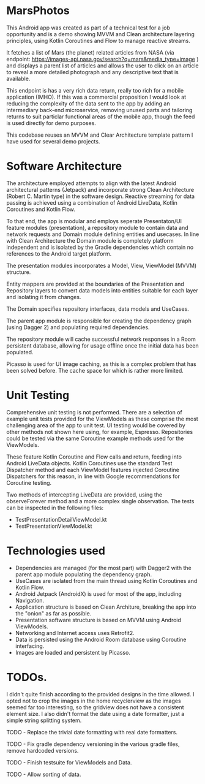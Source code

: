 # MarsPhotos

This Android app was created as part of a technical test for a job opportunity and is a demo showing MVVM and Clean architecture layering principles, using Kotlin Coroutines and Flow to manage reactive streams.

It fetches a list of Mars (the planet) related articles from NASA (via endpoint: https://images-api.nasa.gov/search?q=mars&media_type=image ) and displays a parent list of articles and allows the user to click on an article to reveal a more detailed photograph and any descriptive text that is available.

This endpoint is has a very rich data return, really too rich for a mobile application (IMHO). If this was a commercial proposition I would look at reducing the complexity of the data sent to the app by adding an intermediary back-end microservice, removing unused parts and tailoring returns to suit particlar functional areas of the mobile app, though the feed is used directly for demo purposes.

This codebase reuses an MVVM and Clear Architecture template pattern I have used for several demo projects.


# Software Architecture

The architecture employed attempts to align with the latest Android architectural patterns (Jetpack) and incorporate strong Clean Architecture (Robert C. Martin type) in the software design. Reactive streaming for data passing is achieved using a combination of Android LiveData, Kotlin Coroutines and Kotlin Flow.

To that end, the app is modular and employs seperate Presentaton/UI feature modules (presentation), a repository module to contain data and network requests and Domain module defining entities and usecases. In line with Clean Architecture the Domain module is completely platform independent and is isolated by the Gradle dependencies which contain no references to the Android target platform.

The presentation modules incorporates a Model, View, ViewModel (MVVM) structure.

Entity mappers are provided at the boundaries of the Presentation and Repository layers to convert data models into entities suitable for each layer and isolating it from changes.

The Domain specifies repository interfaces, data models and UseCases.

The parent app module is responsible for creating the dependency graph (using Dagger 2) and populating required dependencies.

The repository module will cache successful network responses in a Room persistent database, allowing for usage offline once the initial data has been populated. 

Picasso is used for UI image caching, as this is a complex problem that has been solved before. The cache space for which is rather more limited.


# Unit Testing

Comprehensive unit testing is not performed. There are a selection of example unit tests provided for the ViewModels as these comprise the most challenging area of the app to unit test. UI testing would be covered by other methods not shown here using, for example, Espresso. Repositories could be tested via the same Coroutine example methods used for the ViewModels.

These feature Kotlin Coroutine and Flow calls and return, feeding into Android LiveData objects. Kotlin Coroutines use the standard Test Dispatcher method and each ViewModel features injected Coroutine Dispatchers for this reason, in line with Google recommendations for Coroutine testing.

Two methods of intercepting LiveData are provided, using the observeForever method and a more complex single observation. The tests can be inspected in the following files:

* TestPresentationDetailViewModel.kt
* TestPresentationViewModel.kt


# Technologies used

* Dependencies are managed (for the most part) with Dagger2 with the parent app module populating the dependency graph.
* UseCases are isolated from the main thread using Kotlin Coroutines and Kotlin Flow.
* Android Jetpack (AndroidX) is used for most of the app, including Navigation.
* Application structure is based on Clean Architure, breaking the app into the "onion" as far as possible.
* Presentation software structure is based on MVVM using Android ViewModels.
* Networking and Internet access uses Retrofit2.
* Data is persisted using the Android Room database using Coroutine interfacing.
* Images are loaded and persistent by Picasso.


# TODOs.

I didn't quite finish according to the provided designs in the time allowed. 
I opted not to crop the images in the home recyclerview as the images seemed far too interesting, so the gridview does not have a consistent element size. 
I also didn't format the date using a date formatter, just a simple string splitting system.

TODO - Replace the trivial date formatting with real date formatters.

TODO - Fix gradle dependency versioning in the various gradle files, remove hardcoded versions.

TODO - Finish testsuite for ViewModels and Data.

TODO - Allow sorting of data.
